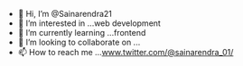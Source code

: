 - 👋 Hi, I’m @Sainarendra21
- 👀 I’m interested in ...web development
- 🌱 I’m currently learning ...frontend
- 💞️ I’m looking to collaborate on ...
- 📫 How to reach me ...www.twitter.com/@sainarendra_01/

<!---
Sainarendra21/Sainarendra21 is a ✨ special ✨ repository because its `README.md` (this file) appears on your GitHub profile.
You can click the Preview link to take a look at your changes.
--->
